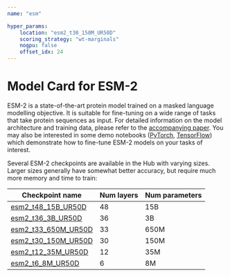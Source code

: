 ```yaml
---
name: "esm"

hyper_params:
    location: "esm2_t30_150M_UR50D"
    scoring_strategy: "wt-marginals"
    nogpu: false
    offset_idx: 24
---
```


# Model Card for ESM-2

ESM-2 is a state-of-the-art protein model trained on a masked language modelling objective. It is suitable for fine-tuning on a wide range of tasks that take protein sequences as input. For detailed information on the model architecture and training data, please refer to the [accompanying paper](https://www.biorxiv.org/content/10.1101/2022.07.20.500902v2). You may also be interested in some demo notebooks ([PyTorch](https://colab.research.google.com/github/huggingface/notebooks/blob/main/examples/protein_language_modeling.ipynb), [TensorFlow](https://colab.research.google.com/github/huggingface/notebooks/blob/main/examples/protein_language_modeling-tf.ipynb)) which demonstrate how to fine-tune ESM-2 models on your tasks of interest.

Several ESM-2 checkpoints are available in the Hub with varying sizes. Larger sizes generally have somewhat better accuracy, but require much more memory and time to train:

| Checkpoint name | Num layers | Num parameters |
|------------------------------|----|----------|
| [esm2_t48_15B_UR50D](https://huggingface.co/facebook/esm2_t48_15B_UR50D) | 48 | 15B     |
| [esm2_t36_3B_UR50D](https://huggingface.co/facebook/esm2_t36_3B_UR50D) | 36 | 3B      | 
| [esm2_t33_650M_UR50D](https://huggingface.co/facebook/esm2_t33_650M_UR50D) | 33 | 650M    | 
| [esm2_t30_150M_UR50D](https://huggingface.co/facebook/esm2_t30_150M_UR50D) | 30 | 150M    | 
| [esm2_t12_35M_UR50D](https://huggingface.co/facebook/esm2_t12_35M_UR50D) | 12 | 35M     | 
| [esm2_t6_8M_UR50D](https://huggingface.co/facebook/esm2_t6_8M_UR50D)  | 6  | 8M      | 